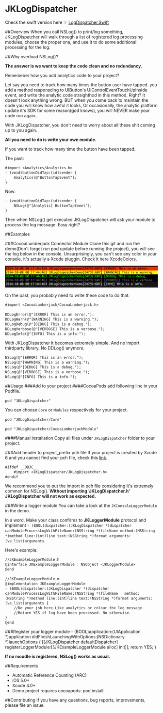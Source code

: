 JKLogDispatcher
==================

Check the swift version here ☞  [LogDispatcher.Swift](https://github.com/YuAo/LogDispatcher.Swift)

##Overview
When you call NSLog() to print/log something, JKLogDispatcher will walk through a list of registered log processing modules, choose the proper one, and use it to do some additional processing for the log.

##Why overload NSLog()?

**The answer is we want to keep the code clean and no redundancy.**

Rememeber how you add analytics code to your project? 

Let say you need to track how many times the button user have tapped. you add a method responsding to UIButton's UIControlEventTouchUpInside event, and write the analytic code straighthod in this method, Right? It doesn't look anything wrong. BUT when you come back to maintain the code you will know how awful it looks, Or occasionally, the analytic platform update it's SDK for some reason(god knows), you will NEVER make your code run again...

With JKLogDispatcher, you don't need to worry about all these shit coming up to you again. 

**All you need to do is write your own module.**

If you want to track how many time the button have been tapped.

The past:
	
	#import <Analytics/Analytics.h>
	- (void)buttonDidTap:(id)sender {
		Analytics(@"ButtonTapEvent");
	}

Now:

	- (void)buttonDidTap:(id)sender {
		NSLog(@"[Analytic] ButtonTapEvent");
	}
	
Then when NSLog() get executed JKLogDispatcher will ask your module to process the log message. Easy right?

##Examples

###CocoaLumberjack Connector Module
Clone this git and run the demo(Don't forget run pod update before running the project), you will see the log below in the console. Unsurprisingly, you can't see any color in your console. it's actually a Xcode pluggin. Check it here [XcodeColors](https://github.com/robbiehanson/XcodeColors).

![Screenshot](screenshot.png)

On the past, you probably need to write these code to do that:
	
	#import <CocoaLumberjack/CocoaLumberjack.h>
	
	DDLogError(@"[ERROR] This is an error.");
	DDLogWarn(@"[WARNING] This is a warning.");
	DDLogDebug(@"[DEBUG] This is a debug.");
	DDLogVerbose(@"[VERBOSE] This is a verbose.");
	DDLogInfo(@"[INFO] This is a info.");

With JKLogDispatcher it becomes extremely simple. And no import thirdparty library, No DDLog() anymore.

	NSLog(@"[ERROR] This is an error.");
	NSLog(@"[WARNING] This is a warning.");
	NSLog(@"[DEBUG] This is a debug.");
	NSLog(@"[VERBOSE] This is a verbose.");
	NSLog(@"[INFO] This is a info.");

##Usage
###Add to your project
####CocoaPods
add following line in your Podfile.

`pod "JKLogDispatcher"`

You can choose `Core` or `Modules` respectively for your project.

`pod "JKLogDispatcher/Core"`

`pod "JKLogDispatcher/CocoaLumberjackModule"`

####Manual installation
Copy all files under `JKLogDispatcher` folder to your project.

###Add header to project_prefix.pch file
If your project is created by Xcode 6 and you cannot find your pch file, check this [link](http://stackoverflow.com/questions/25840720/xcode-6-pch-file-not-found).

	#ifdef __OBJC__
		#import <JKLogDispatcher/JKLogDispatcher.h>
	#endif
	
We recommend you to put the import in pch file considering it's extremely common for NSLog(). **Without importing 'JKLogDispatcher.h' JKLogDispatcher will not work as expected.**


###Write a logger module
You can take a look at the `JKConsoleLoggerModule` in the demo.


In a word, Make your class confirms to **JKLoggerModule** protocol and implement `- (BOOL)dispatcher:(JKLogDispatcher *)dispatcher canModuleProcessLogWithFileName:(NSString *)fileName method:(NSString *)method line:(int)line text:(NSString *)format arguments:(va_list)arguments`.

Here's example:


	//JKExampleLoggerModule.h
	@interface JKExampleLoggerModule : NSObject <JKLoggerModule>
	@end
	
	//JKExampleLoggerModule.m
	@implementation JKExampleLoggerModule
	- (BOOL)dispatcher:(JKLogDispatcher *)dispatcher canModuleProcessLogWithFileName:(NSString *)fileName 	method:(NSString *)method line:(int)line text:(NSString *)format arguments:(va_list)arguments {
		//Do your job here.Like analytics or colour the log message.
		//Return YES if log have been processed. No otherwise.
	}
	@end


###Register your logger module
	- (BOOL)application:(UIApplication *)application didFinishLaunchingWithOptions:(NSDictionary *)launchOptions {
		[[JKLogDispatcher defaultDispatcher] registerLoggerModule:[[JKExampleLoggerModule alloc] init]];
		return YES;
	}
	
**If no moudle is registered, NSLog() works as usual.**
	
##Requirements
* Automatic Reference Counting (ARC)
* iOS 5.0+
* Xcode 4.0+
* Demo project requires cocoapods: pod install
	
##Contributing
If you have any questions, bug reports, improvements, please file an issue.